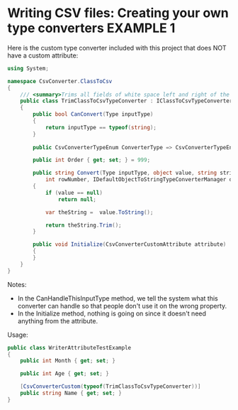  # Writing CSV files: Creating your own type converters EXAMPLE 1

Here is the custom type converter included with this project that does NOT have a custom attribute:
```c#
using System;

namespace CsvConverter.ClassToCsv
{
    /// <summary>Trims all fields of white space left and right of the text.</summary>
    public class TrimClassToCsvTypeConverter : IClassToCsvTypeConverter
    {
        public bool CanConvert(Type inputType)
        {
            return inputType == typeof(string);
        }
 
        public CsvConverterTypeEnum ConverterType => CsvConverterTypeEnum.ClassToCsvType;

        public int Order { get; set; } = 999;

        public string Convert(Type inputType, object value, string stringFormat, string columnName, int columnIndex, 
            int rowNumber, IDefaultObjectToStringTypeConverterManager defaultConverters)
        {
            if (value == null)
                return null;

            var theString =  value.ToString();

            return theString.Trim();
        }

        public void Initialize(CsvConverterCustomAttribute attribute)
        {
        }
    }
}
```

Notes:
- In the CanHandleThisInputType method, we tell the system what this converter can handle so that people don't use it on the wrong property.
- In the Initialize method, nothing is going on since it doesn't need anything from the attribute.

Usage:
```c#
public class WriterAttributeTestExample
{
    public int Month { get; set; }

    public int Age { get; set; }

    [CsvConverterCustom(typeof(TrimClassToCsvTypeConverter))]
    public string Name { get; set; }
}
```